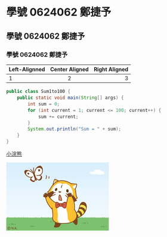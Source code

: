 # 學號 0624062 鄭捷予
## 學號 0624062 鄭捷予
### 學號 0624062 鄭捷予

| Left-Alignned | Center Aligned | Right Aligned |
| :------------ | :------------: | ------------: |
|1              | 2              |  3            |


```java
public class Sum1to100 {
    public static void main(String[] args) {
        int sum = 0;
        for (int current = 1; current <= 100; current++) {
            sum += current;
        }
        System.out.println("Sum = " + sum);
    }
}
```

[小浣熊](https://www.youtube.com/watch?v=KeDMwiNe738)

![小浣熊](下載.jpg)
